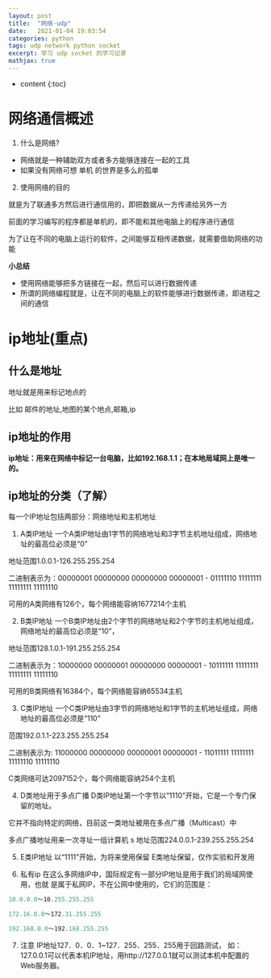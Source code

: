 ```yaml
---
layout: post
title:  "网络-udp"
date:   2021-01-04 19:03:54
categories: python
tags: udp network python socket
excerpt: 学习 udp socket 的学习记录
mathjax: true
---
```


* content
{:toc}


# 网络通信概述
1. 什么是网络?

+ 网络就是一种辅助双方或者多方能够连接在一起的工具
+ 如果没有网络可想 单机 的世界是多么的孤单


2. 使用网络的目的

  就是为了联通多方然后进行通信用的，即把数据从一方传递给另外一方

  前面的学习编写的程序都是单机的，即不能和其他电脑上的程序进行通信

  为了让在不同的电脑上运行的软件，之间能够互相传递数据，就需要借助网络的功能

**小总结**

+ 使用网络能够把多方链接在一起，然后可以进行数据传递
+ 所谓的网络编程就是，让在不同的电脑上的软件能够进行数据传递，即进程之间的通信

# ip地址(重点)
## 什么是地址
  地址就是用来标记地点的

  比如 邮件的地址,地图的某个地点,邮箱,ip

## ip地址的作用

​	**ip地址：用来在网络中标记一台电脑，比如192.168.1.1；在本地局域网上是唯一的。**

## ip地址的分类（了解）
  每一个IP地址包括两部分：网络地址和主机地址

1. A类IP地址
  一个A类IP地址由1字节的网络地址和3字节主机地址组成，网络地址的最高位必须是“0”
  
  地址范围1.0.0.1-126.255.255.254

  二进制表示为：00000001 00000000 00000000 00000001 - 01111110 11111111 11111111 11111110

  可用的A类网络有126个，每个网络能容纳1677214个主机


2. B类IP地址
  一个B类IP地址由2个字节的网络地址和2个字节的主机地址组成，网络地址的最高位必须是“10”，

  地址范围128.1.0.1-191.255.255.254

  二进制表示为：10000000 00000001 00000000 00000001 - 10111111 11111111 11111111 11111110

  可用的B类网络有16384个，每个网络能容纳65534主机

3. C类IP地址
  一个C类IP地址由3字节的网络地址和1字节的主机地址组成，网络地址的最高位必须是“110”

  范围192.0.1.1-223.255.255.254

  二进制表示为: 11000000 00000000 00000001 00000001 - 11011111 11111111 11111110 11111110

  C类网络可达2097152个，每个网络能容纳254个主机

4. D类地址用于多点广播
  D类IP地址第一个字节以“1110”开始，它是一个专门保留的地址。

  它并不指向特定的网络，目前这一类地址被用在多点广播（Multicast）中
  
  多点广播地址用来一次寻址一组计算机 s 地址范围224.0.0.1-239.255.255.254

5. E类IP地址
  以“1111”开始，为将来使用保留
  E类地址保留，仅作实验和开发用

6. 私有ip
  在这么多网络IP中，国际规定有一部分IP地址是用于我们的局域网使用，也就
  是属于私网IP，不在公网中使用的，它们的范围是：

  ```js
  10.0.0.0～10.255.255.255

  172.16.0.0～172.31.255.255

  192.168.0.0～192.168.255.255
  ```

7. 注意
  IP地址127．0．0．1~127．255．255．255用于回路测试，
  如：127.0.0.1可以代表本机IP地址，用http://127.0.0.1就可以测试本机中配置的Web服务器。

